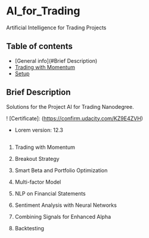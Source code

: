 # AI_for_Trading
 Artificial Intelligence for Trading Projects

## Table of contents
* [General info](#Brief Description)
* [Trading with Momentum](#trading-momentum)
* [Setup](#setup)

## Brief Description

Solutions for the Project AI for Trading Nanodegree.

! [Certificate]: (https://confirm.udacity.com/KZ9E4ZVH)
* Lorem version: 12.3

##

1. Trading with Momentum

2. Breakout Strategy

3. Smart Beta and Portfolio Optimization

4. Multi-factor Model

5. NLP on Financial Statements

6. Sentiment Analysis with Neural Networks

7. Combining Signals for Enhanced Alpha

8. Backtesting